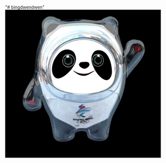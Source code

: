 "# bingdwendwen" 
![冰墩墩](https://github.com/treasureMoment/bingdwendwen/blob/master/1da9037c03c2c74dac52294779549f92.png)
